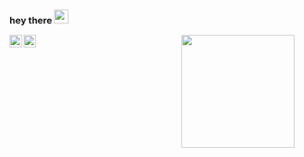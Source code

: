 ### hey there <img src="https://media.giphy.com/media/hvRJCLFzcasrR4ia7z/giphy.gif" width="25px">
<a href="https://github.com/melissarr">
  <img align="left" alt="Abhishek's GitHub" width="22px" src="https://raw.githubusercontent.com/peterthehan/peterthehan/master/assets/github.svg" />
</a>
<a href="https://instagram.com/asteisser">
  <img align="left" alt="Abhishek Naidu | Instagram" width="22px" src="https://image.flaticon.com/icons/png/128/174/174855.png" />
</a>

<a href="#"><img align="right" src="https://github.com/blackcater/blackcater/raw/main/images/banner.gif" width="200 " height="200" /></a>
